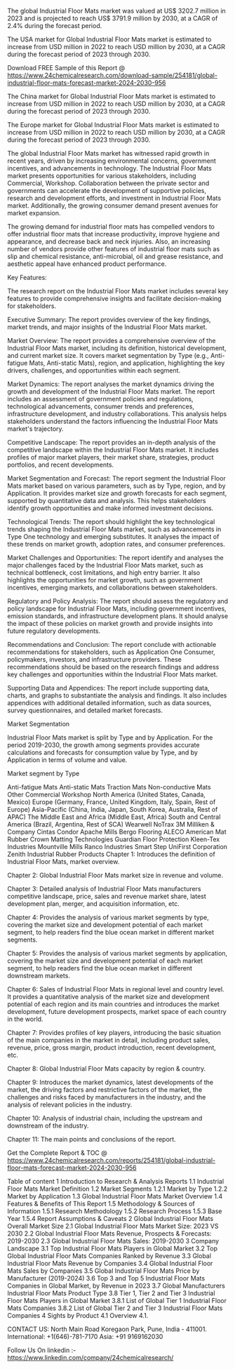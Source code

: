 The global Industrial Floor Mats market was valued at US$ 3202.7 million in 2023 and is projected to reach US$ 3791.9 million by 2030, at a CAGR of 2.4% during the forecast period.

The USA market for Global Industrial Floor Mats market is estimated to increase from USD million in 2022 to reach USD million by 2030, at a CAGR during the forecast period of 2023 through 2030.

Download FREE Sample of this Report @ https://www.24chemicalresearch.com/download-sample/254181/global-industrial-floor-mats-forecast-market-2024-2030-956

The China market for Global Industrial Floor Mats market is estimated to increase from USD million in 2022 to reach USD million by 2030, at a CAGR during the forecast period of 2023 through 2030.

The Europe market for Global Industrial Floor Mats market is estimated to increase from USD million in 2022 to reach USD million by 2030, at a CAGR during the forecast period of 2023 through 2030.

The global Industrial Floor Mats market has witnessed rapid growth in recent years, driven by increasing environmental concerns, government incentives, and advancements in technology. The Industrial Floor Mats market presents opportunities for various stakeholders, including Commercial, Workshop. Collaboration between the private sector and governments can accelerate the development of supportive policies, research and development efforts, and investment in Industrial Floor Mats market. Additionally, the growing consumer demand present avenues for market expansion.

The growing demand for industrial floor mats has compelled vendors to offer industrial floor mats that increase productivity, improve hygiene and appearance, and decrease back and neck injuries. Also, an increasing number of vendors provide other features of industrial floor mats such as slip and chemical resistance, anti-microbial, oil and grease resistance, and aesthetic appeal have enhanced product performance.

Key Features:

The research report on the Industrial Floor Mats market includes several key features to provide comprehensive insights and facilitate decision-making for stakeholders.

Executive Summary: The report provides overview of the key findings, market trends, and major insights of the Industrial Floor Mats market.

Market Overview: The report provides a comprehensive overview of the Industrial Floor Mats market, including its definition, historical development, and current market size. It covers market segmentation by Type (e.g., Anti-fatigue Mats, Anti-static Mats), region, and application, highlighting the key drivers, challenges, and opportunities within each segment.

Market Dynamics: The report analyses the market dynamics driving the growth and development of the Industrial Floor Mats market. The report includes an assessment of government policies and regulations, technological advancements, consumer trends and preferences, infrastructure development, and industry collaborations. This analysis helps stakeholders understand the factors influencing the Industrial Floor Mats market's trajectory.

Competitive Landscape: The report provides an in-depth analysis of the competitive landscape within the Industrial Floor Mats market. It includes profiles of major market players, their market share, strategies, product portfolios, and recent developments.

Market Segmentation and Forecast: The report segment the Industrial Floor Mats market based on various parameters, such as by Type, region, and by Application. It provides market size and growth forecasts for each segment, supported by quantitative data and analysis. This helps stakeholders identify growth opportunities and make informed investment decisions.

Technological Trends: The report should highlight the key technological trends shaping the Industrial Floor Mats market, such as advancements in Type One technology and emerging substitutes. It analyses the impact of these trends on market growth, adoption rates, and consumer preferences.

Market Challenges and Opportunities: The report identify and analyses the major challenges faced by the Industrial Floor Mats market, such as technical bottleneck, cost limitations, and high entry barrier. It also highlights the opportunities for market growth, such as government incentives, emerging markets, and collaborations between stakeholders.

Regulatory and Policy Analysis: The report should assess the regulatory and policy landscape for Industrial Floor Mats, including government incentives, emission standards, and infrastructure development plans. It should analyse the impact of these policies on market growth and provide insights into future regulatory developments.

Recommendations and Conclusion: The report conclude with actionable recommendations for stakeholders, such as Application One Consumer, policymakers, investors, and infrastructure providers. These recommendations should be based on the research findings and address key challenges and opportunities within the Industrial Floor Mats market.

Supporting Data and Appendices: The report include supporting data, charts, and graphs to substantiate the analysis and findings. It also includes appendices with additional detailed information, such as data sources, survey questionnaires, and detailed market forecasts.

Market Segmentation

Industrial Floor Mats market is split by Type and by Application. For the period 2019-2030, the growth among segments provides accurate calculations and forecasts for consumption value by Type, and by Application in terms of volume and value.

Market segment by Type

Anti-fatigue Mats
Anti-static Mats
Traction Mats
Non-conductive Mats
Other
Commercial
Workshop
North America (United States, Canada, Mexico)
Europe (Germany, France, United Kingdom, Italy, Spain, Rest of Europe)
Asia-Pacific (China, India, Japan, South Korea, Australia, Rest of APAC)
The Middle East and Africa (Middle East, Africa)
South and Central America (Brazil, Argentina, Rest of SCA)
Wearwell
NoTrax
3M
Milliken & Company
Cintas
Condor
Apache Mills
Bergo Flooring
ALECO
American Mat Rubber
Crown Matting Technologies
Guardian Floor Protection
Kleen-Tex Industries
Mountville Mills
Ranco Industries
Smart Step
UniFirst Corporation
Zenith Industrial Rubber Products
Chapter 1: Introduces the definition of Industrial Floor Mats, market overview.

Chapter 2: Global Industrial Floor Mats market size in revenue and volume.

Chapter 3: Detailed analysis of Industrial Floor Mats manufacturers competitive landscape, price, sales and revenue market share, latest development plan, merger, and acquisition information, etc.

Chapter 4: Provides the analysis of various market segments by type, covering the market size and development potential of each market segment, to help readers find the blue ocean market in different market segments.

Chapter 5: Provides the analysis of various market segments by application, covering the market size and development potential of each market segment, to help readers find the blue ocean market in different downstream markets.

Chapter 6: Sales of Industrial Floor Mats in regional level and country level. It provides a quantitative analysis of the market size and development potential of each region and its main countries and introduces the market development, future development prospects, market space of each country in the world.

Chapter 7: Provides profiles of key players, introducing the basic situation of the main companies in the market in detail, including product sales, revenue, price, gross margin, product introduction, recent development, etc.

Chapter 8: Global Industrial Floor Mats capacity by region & country.

Chapter 9: Introduces the market dynamics, latest developments of the market, the driving factors and restrictive factors of the market, the challenges and risks faced by manufacturers in the industry, and the analysis of relevant policies in the industry.

Chapter 10: Analysis of industrial chain, including the upstream and downstream of the industry.

Chapter 11: The main points and conclusions of the report.

Get the Complete Report & TOC @ https://www.24chemicalresearch.com/reports/254181/global-industrial-floor-mats-forecast-market-2024-2030-956

Table of content
1 Introduction to Research & Analysis Reports
1.1 Industrial Floor Mats Market Definition
1.2 Market Segments
1.2.1 Market by Type
1.2.2 Market by Application
1.3 Global Industrial Floor Mats Market Overview
1.4 Features & Benefits of This Report
1.5 Methodology & Sources of Information
1.5.1 Research Methodology
1.5.2 Research Process
1.5.3 Base Year
1.5.4 Report Assumptions & Caveats
2 Global Industrial Floor Mats Overall Market Size
2.1 Global Industrial Floor Mats Market Size: 2023 VS 2030
2.2 Global Industrial Floor Mats Revenue, Prospects & Forecasts: 2019-2030
2.3 Global Industrial Floor Mats Sales: 2019-2030
3 Company Landscape
3.1 Top Industrial Floor Mats Players in Global Market
3.2 Top Global Industrial Floor Mats Companies Ranked by Revenue
3.3 Global Industrial Floor Mats Revenue by Companies
3.4 Global Industrial Floor Mats Sales by Companies
3.5 Global Industrial Floor Mats Price by Manufacturer (2019-2024)
3.6 Top 3 and Top 5 Industrial Floor Mats Companies in Global Market, by Revenue in 2023
3.7 Global Manufacturers Industrial Floor Mats Product Type
3.8 Tier 1, Tier 2 and Tier 3 Industrial Floor Mats Players in Global Market
3.8.1 List of Global Tier 1 Industrial Floor Mats Companies
3.8.2 List of Global Tier 2 and Tier 3 Industrial Floor Mats Companies
4 Sights by Product
4.1 Overview
4.1.

CONTACT US:
North Main Road Koregaon Park, Pune, India - 411001.
International: +1(646)-781-7170
Asia: +91 9169162030

Follow Us On linkedin :- https://www.linkedin.com/company/24chemicalresearch/
